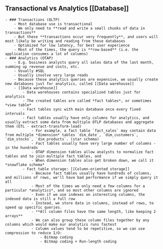 ## Transactional vs Analytics [[Database]]
	- ### Transactions (OLTP)
		- Most database use is transactional
		- We only need to **read and write a small chunks of data in transactions**
		- But these **transactions occur very frequently**, and users will most likely be writing and reading from these databases
		- Optimized for low latency, for best user experience
		- Most of the times, the query is **row-based** (i.e. the application consumes a lot of columns)
	- ### Analytics (OTAP)
		- E.g. business analysts query all sales data of the last month, summing up revenue and costs, etc.
		- Usually #SQL
		- Usually involve very large reads
		- Because these analytics queries are expensive, we usually create new databases just for analytics, called [[Data warehouse]]
		- [[Data warehouse]]
			- Data warehouses contains specialized tables just for analytics
			- The created tables are called *fact tables*, or sometimes *view table*
			- Fact tables sync with main database once every fixed intervals
			- Fact tables usually have only columns for analytics, and usually extract some data from multiple OTLP databases and aggregate them (ETL - extract-transform-load)
				- For example, a fact table `fact_sales` may contain data from multiple *dimension* tables `dim_date`, `dim_customers`, `dim_stocks`, `dim_products`. (star schema)
				- Fact tables usually have very large number of columns - in the hundreds
				- OTAP dimension tables allow analysts to normalize fact tables and to join multiple fact tables, and
				- When dimension tables also get broken down, we call it *snowflake schema*
			- Fact table storage: [[Column-oriented storage]]
				- Because fact tables usually have hundreds of columns, and millions of rows, we'll have bad performance if we simply query it all
				- Most of the times we only need a few columns for a particular *analytics*, and so most other columns are ignored
				- Even if we use indexes on interesting columns, the indexed data is still a full row
				- Instead, we store data in columns, instead of rows, to speed up specific queries.
				- **All column files have the same length, like keeping 2 arrays**
				- We can also group these column files together by any columns which would make our analytics runs fastest
				- Column values tend to be repetitive, so we can use compression to reduce I/O:
					- Bitmap coding
					- Bitmap coding + Run-length coding